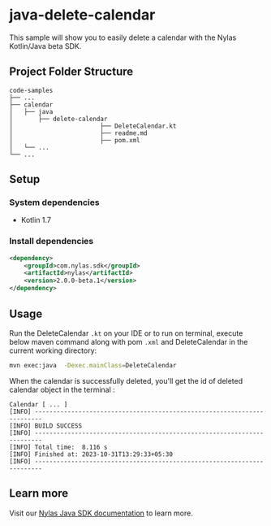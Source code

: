 # java-delete-calendar

This sample will show you to easily delete a calendar with the Nylas Kotlin/Java beta SDK.

## Project Folder Structure

```text
code-samples
├── ...
├── calendar                   
│   ├── java          
│       ├── delete-calendar
│                        ├── DeleteCalendar.kt
│                        ├── readme.md
│                        ├── pom.xml                                                        
│   └── ...              
└── ...
```

## Setup

### System dependencies

- Kotlin 1.7

### Install dependencies

```xml
<dependency>
    <groupId>com.nylas.sdk</groupId>
    <artifactId>nylas</artifactId>
    <version>2.0.0-beta.1</version>
</dependency>
```

## Usage

Run the DeleteCalendar `.kt` on your IDE or to run on terminal, execute below maven command along with pom `.xml` and DeleteCalendar in the current working directory:

```bash
mvn exec:java  -Dexec.mainClass=DeleteCalendar
```

When the calendar is successfully deleted, you'll get the id of deleted calendar object in the terminal :

```text
Calendar [ ... ]
[INFO] ------------------------------------------------------------------------
[INFO] BUILD SUCCESS
[INFO] ------------------------------------------------------------------------
[INFO] Total time:  8.116 s
[INFO] Finished at: 2023-10-31T13:29:33+05:30
[INFO] ------------------------------------------------------------------------
```

## Learn more

Visit our [Nylas Java SDK documentation](https://developer.nylas.com/docs/developer-tools/sdk/java-sdk/) to learn more.
